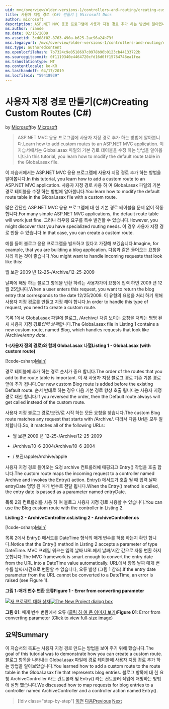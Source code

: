 ```yaml
---
uid: mvc/overview/older-versions-1/controllers-and-routing/creating-custom-routes-cs
title: 사용자 지정 경로 (C#) 만들기 | Microsoft Docs
author: microsoft
description: ASP.NET MVC 응용 프로그램에 사용자 지정 경로 추가 하는 방법에 알아봅니다. 이 자습서에서는 Global.asax 파일의 기본 경로 테이블을 수정 하는 방법을 알아봅니다.
ms.author: riande
ms.date: 02/16/2009
ms.assetid: 3cd08f02-8763-490a-b625-2ac96a24b73f
msc.legacyurl: /mvc/overview/older-versions-1/controllers-and-routing/creating-custom-routes-cs
msc.type: authoredcontent
ms.openlocfilehash: 7b7324c9e0518697c0978b96b0123cb44133722b
ms.sourcegitcommit: 0f1119340e4464720cfd16d0ff15764746ea1fea
ms.translationtype: MT
ms.contentlocale: ko-KR
ms.lasthandoff: 04/17/2019
ms.locfileid: "59418939"
---
```

# <a name="creating-custom-routes-c"></a><span data-ttu-id="f2963-104">사용자 지정 경로 만들기(C#)</span><span class="sxs-lookup"><span data-stu-id="f2963-104">Creating Custom Routes (C#)</span></span>

<span data-ttu-id="f2963-105">by [Microsoft](https://github.com/microsoft)</span><span class="sxs-lookup"><span data-stu-id="f2963-105">by [Microsoft](https://github.com/microsoft)</span></span>

> <span data-ttu-id="f2963-106">ASP.NET MVC 응용 프로그램에 사용자 지정 경로 추가 하는 방법에 알아봅니다.</span><span class="sxs-lookup"><span data-stu-id="f2963-106">Learn how to add custom routes to an ASP.NET MVC application.</span></span> <span data-ttu-id="f2963-107">이 자습서에서는 Global.asax 파일의 기본 경로 테이블을 수정 하는 방법을 알아봅니다.</span><span class="sxs-lookup"><span data-stu-id="f2963-107">In this tutorial, you learn how to modify the default route table in the Global.asax file.</span></span>


<span data-ttu-id="f2963-108">이 자습서에서는 ASP.NET MVC 응용 프로그램에 사용자 지정 경로 추가 하는 방법을 알아봅니다.</span><span class="sxs-lookup"><span data-stu-id="f2963-108">In this tutorial, you learn how to add a custom route to an ASP.NET MVC application.</span></span> <span data-ttu-id="f2963-109">사용자 지정 경로 사용 하 여 Global.asax 파일의 기본 경로 테이블을 수정 하는 방법에 알아봅니다.</span><span class="sxs-lookup"><span data-stu-id="f2963-109">You learn how to modify the default route table in the Global.asax file with a custom route.</span></span>

<span data-ttu-id="f2963-110">많은 간단한 ASP.NET MVC 응용 프로그램에 대 한 기본 경로 테이블을 문제 없이 작동 합니다.</span><span class="sxs-lookup"><span data-stu-id="f2963-110">For many simple ASP.NET MVC applications, the default route table will work just fine.</span></span> <span data-ttu-id="f2963-111">그러나 라우팅 요구를 특수 발견할 수 있습니다.</span><span class="sxs-lookup"><span data-stu-id="f2963-111">However, you might discover that you have specialized routing needs.</span></span> <span data-ttu-id="f2963-112">이 경우 사용자 지정 경로 만들 수 있습니다.</span><span class="sxs-lookup"><span data-stu-id="f2963-112">In that case, you can create a custom route.</span></span>

<span data-ttu-id="f2963-113">예를 들어 블로그 응용 프로그램을 빌드하고 있다고 가정해 보겠습니다.</span><span class="sxs-lookup"><span data-stu-id="f2963-113">Imagine, for example, that you are building a blog application.</span></span> <span data-ttu-id="f2963-114">다음과 같은 들어오는 요청을 처리 하는 것이 좋습니다.</span><span class="sxs-lookup"><span data-stu-id="f2963-114">You might want to handle incoming requests that look like this:</span></span>

<span data-ttu-id="f2963-115">월 보관 2009 년 12-25-</span><span class="sxs-lookup"><span data-stu-id="f2963-115">/Archive/12-25-2009</span></span>

<span data-ttu-id="f2963-116">날짜에 해당 하는 블로그 항목을 반환 하려는 사용자가이 요청에 입력 하면 2009 년 12 월 25입니다.</span><span class="sxs-lookup"><span data-stu-id="f2963-116">When a user enters this request, you want to return the blog entry that corresponds to the date 12/25/2009.</span></span> <span data-ttu-id="f2963-117">이 유형의 요청을 처리 하기 위해 사용자 지정 경로를 만들고 지정 해야 합니다.</span><span class="sxs-lookup"><span data-stu-id="f2963-117">In order to handle this type of request, you need to create a custom route.</span></span>

<span data-ttu-id="f2963-118">목록 1에서 Global.asax 파일에 블로그, /Archive/ 처럼 보이는 요청을 처리는 명명 된 새 사용자 지정 경로*입력 날짜*합니다.</span><span class="sxs-lookup"><span data-stu-id="f2963-118">The Global.asax file in Listing 1 contains a new custom route, named Blog, which handles requests that look like /Archive/*entry date*.</span></span>

<span data-ttu-id="f2963-119">**1-(사용자 정의 경로)와 함께 Global.asax 나열**</span><span class="sxs-lookup"><span data-stu-id="f2963-119">**Listing 1 - Global.asax (with custom route)**</span></span>

[!code-csharp[Main](creating-custom-routes-cs/samples/sample1.cs)]

<span data-ttu-id="f2963-120">경로 테이블에 추가 하는 경로 순서가 중요 합니다.</span><span class="sxs-lookup"><span data-stu-id="f2963-120">The order of the routes that you add to the route table is important.</span></span> <span data-ttu-id="f2963-121">이 새 사용자 지정 블로그 경로 기존 기본 경로 앞에 추가 됩니다.</span><span class="sxs-lookup"><span data-stu-id="f2963-121">Our new custom Blog route is added before the existing Default route.</span></span> <span data-ttu-id="f2963-122">순서 반대로 하는 경우 다음 기본 경로 항상 호출 됩니다는 사용자 지정 경로 대신 합니다.</span><span class="sxs-lookup"><span data-stu-id="f2963-122">If you reversed the order, then the Default route always will get called instead of the custom route.</span></span>

<span data-ttu-id="f2963-123">사용자 지정 블로그 경로/보관/로 시작 하는 모든 요청을 찾습니다.</span><span class="sxs-lookup"><span data-stu-id="f2963-123">The custom Blog route matches any request that starts with /Archive/.</span></span> <span data-ttu-id="f2963-124">따라서 다음 Url은 모두 일치합니다.</span><span class="sxs-lookup"><span data-stu-id="f2963-124">So, it matches all of the following URLs:</span></span>

- <span data-ttu-id="f2963-125">월 보관 2009 년 12-25-</span><span class="sxs-lookup"><span data-stu-id="f2963-125">/Archive/12-25-2009</span></span>

- <span data-ttu-id="f2963-126">/Archive/10-6-2004</span><span class="sxs-lookup"><span data-stu-id="f2963-126">/Archive/10-6-2004</span></span>

- <span data-ttu-id="f2963-127">/ 보관/apple</span><span class="sxs-lookup"><span data-stu-id="f2963-127">/Archive/apple</span></span>

<span data-ttu-id="f2963-128">사용자 지정 경로 들어오는 요청 archive 컨트롤러에 매핑되고 Entry() 작업을 호출 합니다.</span><span class="sxs-lookup"><span data-stu-id="f2963-128">The custom route maps the incoming request to a controller named Archive and invokes the Entry() action.</span></span> <span data-ttu-id="f2963-129">Entry() 메서드가 호출 될 때 입력 날짜 entryDate 명명 된 매개 변수로 전달 됩니다.</span><span class="sxs-lookup"><span data-stu-id="f2963-129">When the Entry() method is called, the entry date is passed as a parameter named entryDate.</span></span>

<span data-ttu-id="f2963-130">목록 2의 컨트롤러를 사용 하 여 블로그 사용자 지정 경로 사용할 수 있습니다.</span><span class="sxs-lookup"><span data-stu-id="f2963-130">You can use the Blog custom route with the controller in Listing 2.</span></span>

<span data-ttu-id="f2963-131">**Listing 2 - ArchiveController.cs**</span><span class="sxs-lookup"><span data-stu-id="f2963-131">**Listing 2 - ArchiveController.cs**</span></span>

[!code-csharp[Main](creating-custom-routes-cs/samples/sample2.cs)]

<span data-ttu-id="f2963-132">목록 2에서 Entry() 메서드를 DateTime 형식의 매개 변수를 허용 하는지 확인 합니다.</span><span class="sxs-lookup"><span data-stu-id="f2963-132">Notice that the Entry() method in Listing 2 accepts a parameter of type DateTime.</span></span> <span data-ttu-id="f2963-133">MVC 프레임 워크는 입력 날짜 URL에서 날짜/시간 값으로 자동 변환 하지 못합니다.</span><span class="sxs-lookup"><span data-stu-id="f2963-133">The MVC framework is smart enough to convert the entry date from the URL into a DateTime value automatically.</span></span> <span data-ttu-id="f2963-134">URL에서 항목 날짜 매개 변수를 날짜/시간으로 변환할 수 없습니다, 오류 발생 (그림 1 참조).</span><span class="sxs-lookup"><span data-stu-id="f2963-134">If the entry date parameter from the URL cannot be converted to a DateTime, an error is raised (see Figure 1).</span></span>

<span data-ttu-id="f2963-135">**그림 1-매개 변수 변환 오류**</span><span class="sxs-lookup"><span data-stu-id="f2963-135">**Figure 1 - Error from converting parameter**</span></span>


<span data-ttu-id="f2963-136">[![새 프로젝트 대화 상자](creating-custom-routes-cs/_static/image1.jpg)](creating-custom-routes-cs/_static/image1.png)</span><span class="sxs-lookup"><span data-stu-id="f2963-136">[![The New Project dialog box](creating-custom-routes-cs/_static/image1.jpg)](creating-custom-routes-cs/_static/image1.png)</span></span>

<span data-ttu-id="f2963-137">**그림 01**: 매개 변수 변환에서 오류 ([클릭 하 여 큰 이미지 보기](creating-custom-routes-cs/_static/image2.png))</span><span class="sxs-lookup"><span data-stu-id="f2963-137">**Figure 01**: Error from converting parameter ([Click to view full-size image](creating-custom-routes-cs/_static/image2.png))</span></span>


## <a name="summary"></a><span data-ttu-id="f2963-138">요약</span><span class="sxs-lookup"><span data-stu-id="f2963-138">Summary</span></span>

<span data-ttu-id="f2963-139">이 자습서의 목표는 사용자 지정 경로 만드는 방법을 보여 주기 위해 했습니다.</span><span class="sxs-lookup"><span data-stu-id="f2963-139">The goal of this tutorial was to demonstrate how you can create a custom route.</span></span> <span data-ttu-id="f2963-140">블로그 항목을 나타내는 Global.asax 파일에 경로 테이블에 사용자 지정 경로 추가 하는 방법을 알아보았습니다.</span><span class="sxs-lookup"><span data-stu-id="f2963-140">You learned how to add a custom route to the route table in the Global.asax file that represents blog entries.</span></span> <span data-ttu-id="f2963-141">블로그 항목에 대 한 요청 ArchiveController 라는 컨트롤러 및 Entry() 라는 컨트롤러 작업에 매핑하는 방법에 설명 했습니다.</span><span class="sxs-lookup"><span data-stu-id="f2963-141">We discussed how to map requests for blog entries to a controller named ArchiveController and a controller action named Entry().</span></span>

> [!div class="step-by-step"]
> <span data-ttu-id="f2963-142">[이전](aspnet-mvc-controllers-overview-cs.md)
> [다음](creating-a-route-constraint-cs.md)</span><span class="sxs-lookup"><span data-stu-id="f2963-142">[Previous](aspnet-mvc-controllers-overview-cs.md)
[Next](creating-a-route-constraint-cs.md)</span></span>
